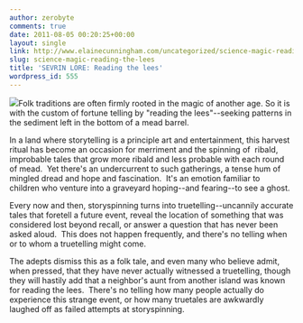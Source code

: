 ```yaml
---
author: zerobyte
comments: true
date: 2011-08-05 00:20:25+00:00
layout: single
link: http://www.elainecunningham.com/uncategorized/science-magic-reading-the-lees/
slug: science-magic-reading-the-lees
title: 'SEVRIN LORE: Reading the lees'
wordpress_id: 555
---
```


[![](http://www.elainecunningham.com/wp-content/uploads/2011/08/mead-barrels.jpg)](http://www.elainecunningham.com/wp-content/uploads/2011/08/mead-barrels.jpg)Folk traditions are often firmly rooted in the magic of another age. So it is with the custom of fortune telling by "reading the lees"--seeking patterns in the sediment left in the bottom of a mead barrel.

In a land where storytelling is a principle art and entertainment, this harvest ritual has become an occasion for merriment and the spinning of  ribald, improbable tales that grow more ribald and less probable with each round of mead.  Yet there's an undercurrent to such gatherings, a tense hum of mingled dread and hope and fascination.  It's an emotion familiar to children who venture into a graveyard hoping--and fearing--to see a ghost.

Every now and then, storyspinning turns into truetelling--uncannily accurate tales that foretell a future event, reveal the location of something that was considered lost beyond recall, or answer a question that has never been asked aloud.  This does not happen frequently, and there's no telling when or to whom a truetelling might come.

The adepts dismiss this as a folk tale, and even many who believe admit, when pressed, that they have never actually witnessed a truetelling, though they will hastily add that a neighbor's aunt from another island was known for reading the lees.  There's no telling how many people actually do experience this strange event, or how many truetales are awkwardly laughed off as failed attempts at storyspinning.
